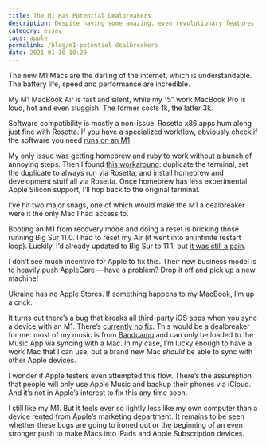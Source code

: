 ```yaml
---
title: The M1 Has Potential Dealbreakers
description: Despite having some amazing, even revolutionary features, the new m1 Macs are far from being a finished product. 
category: essay
tags: apple
permalink: /blog/m1-potential-dealbreakers
date: 2021-01-30 10:20
---
```


The new M1 Macs are the darling of the internet, which is understandable. The battery life, speed and performance are incredible. 

My M1 MacBook Air is fast and silent, while my 15” work MacBook Pro is loud, hot and even sluggish. The former costs 1k, the latter 3k.

Software compatibility is mostly a non-issue. Rosetta x86 apps hum along just fine with Rosetta. If you have a specialized workflow, obviously check if the software you need [runs on an M1](https://isapplesiliconready.com). 

My only issue was getting homebrew and ruby to work without a bunch of annoying steps. Then I found [this workaround](https://medium.com/swlh/issues-installing-homebrew-on-new-macbook-m1-silicon-heres-how-to-fix-it-8b63921c7290): duplicate the terminal, set the duplicate to always run via Rosetta, and install homebrew and development stuff all via Rosetta. Once homebrew has less experimental Apple Silicon support, I’ll hop back to the original terminal. 

I’ve hit two major snags, one of which would make the M1 a dealbreaker were it the only Mac I had access to. 

Booting an M1 from recovery mode and doing a reset is bricking those running Big Sur 11.0. I had to reset my Air (it went into an infinite restart loop). Luckily, I’d already updated to Big Sur to 11.1, but [it was still a pain](https://support.apple.com/en-us/HT211983). 

I don’t see much incentive for Apple to fix this. Their new business model is to heavily push AppleCare&thinsp;—&thinsp;have a problem? Drop it off and pick up a new machine! 

Ukraine has no Apple Stores. If something happens to my MacBook, I’m up a crick. 

It turns out there’s a bug that breaks all third-party iOS apps when you sync a device with an M1. There’s [currently no fix](https://old.reddit.com/r/MacOS/comments/kf05pz/syncing_iphone_11_pro_max_or_ipad_pro_129_2020_to/). This would be a dealbreaker for me: most of my music is from [Bandcamp](/blog/the-bandcamp-model) and can only be loaded to the Music App via syncing with a Mac. In my case, I’m lucky enough to have a work Mac that I can use, but a brand new Mac *should* be able to sync with other Apple devices. 

I wonder if Apple testers even attempted this flow. There’s the assumption that people will only use Apple Music and backup their phones via iCloud. And it’s not in Apple’s interest to fix this any time soon. 

I still like my M1. But it feels ever so lightly less like my own computer than a device rented from Apple’s marketing department. It remains to be seen whether these bugs are going to ironed out or the beginning of an even stronger push to make Macs into iPads and Apple Subscription devices. 